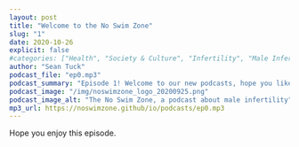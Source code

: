 ```yaml
---
layout: post
title: "Welcome to the No Swim Zone"
slug: "1"
date: 2020-10-26
explicit: false
#categories: ["Health", "Society & Culture", "Infertility", "Male Infertility", "Mental Health", "Men's Health", "Assisted Reproduction", "IVF", "Donor Conception"]
author: "Sean Tuck"
podcast_file: "ep0.mp3"
podcast_summary: "Episode 1! Welcome to our new podcasts, hope you like it. Helen joins me as we tell you what the podcast will be about and introduce ourselves a little."
podcast_image: "/img/noswimzone_logo_20200925.png"
podcast_image_alt: "The No Swim Zone, a podcast about male infertility"
mp3_url: https://noswimzone.github/io/podcasts/ep0.mp3
---
```


Hope you enjoy this episode.

<audio><source src={{ page.mp3_url }} type="audio/mpeg"></audio>
